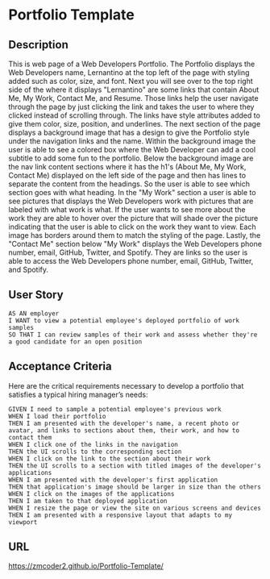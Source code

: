 # Portfolio Template

## Description
This is web page of a Web Developers Portfolio. The Portfolio displays the Web Developers name, Lernantino at the top left of the page with styling added such as color, size, and font.
Next you will see over to the top right side of the where it displays "Lernantino" are some links that contain About Me, My Work, Contact Me, and Resume. Those links help the user navigate through the page by just clicking the link and takes the user to where they clicked instead of scrolling through. The links have style attributes added to give them color, size, position, and underlines.
The next section of the page displays a background image that has a design to give the Portfolio style under the navigation links and the name. Within the background image the user is able to see a colored box where the Web Developer can add a cool subtitle to add some fun to the portfolio.
Below the background image are the nav link content sections where it has the h1's (About Me, My Work, Contact Me) displayed on the left side of the page and then has lines to separate the content from the headings. So the user is able to see which section goes with what heading.
In the "My Work" section a user is able to see pictures that displays the Web Developers work with pictures that are labeled with what work is what. If the user wants to see more about the work they are able to hover over the picture that will shade over the picture indicating that the user is able to click on the work they want to view. Each image has borders around them to match the styling of the page.
Lastly, the "Contact Me" section below "My Work" displays the Web Developers phone number, email, GitHub, Twitter, and Spotify. They are links so the user is able to access the Web Developers phone number, email, GitHub, Twitter, and Spotify.

## User Story

```
AS AN employer
I WANT to view a potential employee's deployed portfolio of work samples
SO THAT I can review samples of their work and assess whether they're a good candidate for an open position
```


## Acceptance Criteria

Here are the critical requirements necessary to develop a portfolio that satisfies a typical hiring manager’s needs:

```
GIVEN I need to sample a potential employee's previous work
WHEN I load their portfolio
THEN I am presented with the developer's name, a recent photo or avatar, and links to sections about them, their work, and how to contact them
WHEN I click one of the links in the navigation
THEN the UI scrolls to the corresponding section
WHEN I click on the link to the section about their work
THEN the UI scrolls to a section with titled images of the developer's applications
WHEN I am presented with the developer's first application
THEN that application's image should be larger in size than the others
WHEN I click on the images of the applications
THEN I am taken to that deployed application
WHEN I resize the page or view the site on various screens and devices
THEN I am presented with a responsive layout that adapts to my viewport
```

## URL
https://zmcoder2.github.io/Portfolio-Template/
